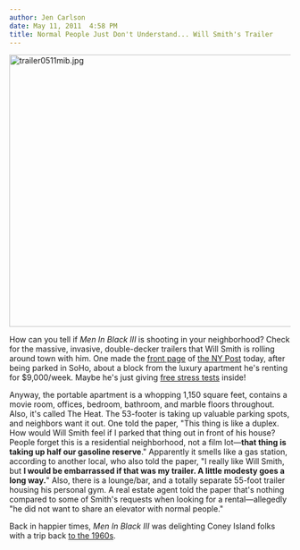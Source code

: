 ```yaml
---
author: Jen Carlson
date: May 11, 2011  4:58 PM
title: Normal People Just Don't Understand... Will Smith's Trailer
---
```


<p><span class="mt-enclosure mt-enclosure-image" style="display: inline;"> <img alt="trailer0511mib.jpg" src="https://web.archive.org/web/20120119111502im_/http://gothamist.com/attachments/arts_jen/trailer0511mib.jpg" width="640" height="487" class="image-none"> </span></p>

<p>How can you tell if <em>Men In Black III</em> is shooting in your neighborhood? Check for the massive, invasive, double-decker trailers that Will Smith is rolling around town with him. One made the <a href="https://web.archive.org/web/20120119111502/http://www.newseum.org/todaysfrontpages/hr.asp?fpVname=NY_NYP&amp;ref_pge=gal&amp;b_pge=7">front page</a> of <a href="https://web.archive.org/web/20120119111502/http://www.nypost.com/p/news/local/monster_that_ate_soho_VdW5POGj4kk2YKCD1R0g6I">the NY Post</a> today, after being parked in SoHo, about a block from the luxury apartment he&apos;s renting for $9,000/week. Maybe he&apos;s just giving <a href="https://web.archive.org/web/20120119111502/http://gothamist.com/2007/08/06/scientology_und.php">free stress tests</a> inside! </p>

<p>Anyway, the portable apartment is a whopping 1,150 square feet, contains a movie room, offices, bedroom, bathroom, and marble floors throughout. Also, it&apos;s called The Heat. The 53-footer is taking up valuable parking spots, and neighbors want it out. One told the paper, &quot;This thing is like a duplex. How would Will Smith feel if I parked that thing out in front of his house? People forget this is a residential neighborhood, not a film lot&#x2014;<strong>that thing is taking up half our gasoline reserve</strong>.&quot; Apparently it smells like a gas station, according to another local, who also told the paper, &quot;I really like Will Smith, but <strong>I would be embarrassed if that was my trailer. A little modesty goes a long way.</strong>&quot; Also, there is a lounge/bar, and a totally separate 55-foot trailer housing his personal gym.  A real estate agent told the paper that&apos;s nothing compared to some of Smith&apos;s requests when looking for a rental&#x2014;allegedly &quot;he did not want to share an elevator with normal people.&quot;</p>

<p>Back in happier times, <em>Men In Black III</em> was delighting Coney Island folks with a trip back <a href="https://web.archive.org/web/20120119111502/http://gothamist.com/2011/05/02/men_in_black_iii_bring_coney_island.php">to the 1960s</a>.</p>